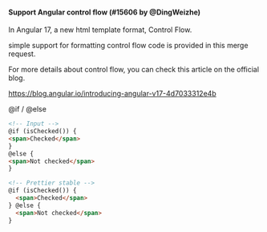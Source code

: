 #### Support Angular control flow (#15606 by @DingWeizhe)

In Angular 17, a new html template format, Control Flow.

simple support for formatting control flow code is provided in this merge request.

For more details about control flow, you can check this article on the official blog.

https://blog.angular.io/introducing-angular-v17-4d7033312e4b

@if / @else

<!-- prettier-ignore -->
```html
<!-- Input -->
@if (isChecked()) {
<span>Checked</span>
}
@else {
<span>Not checked</span>
}

<!-- Prettier stable -->
@if (isChecked()) {
  <span>Checked</span>
} @else {
  <span>Not checked</span>
}
```
